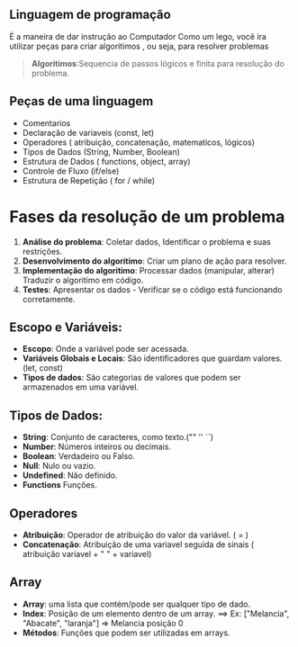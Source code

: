 ## Linguagem de programação

É a maneira de dar instrução ao Computador
Como um lego, você ira utilizar peças para criar algoritimos , ou seja, para
resolver problemas

> **Algoritimos**:Sequencia de passos lógicos e finita para resolução do problema.

## Peças de uma linguagem

- Comentarios
- Declaração de variaveis (const, let)
- Operadores ( atribuição, concatenação, matematicos, lógicos)
- Tipos de Dados (String, Number, Boolean)
- Estrutura de Dados ( functions, object, array)
- Controle de Fluxo (if/else)
- Estrutura de Repetição ( for / while)

# Fases da resolução de um problema

1. **Análise do problema**: Coletar dados, Identificar o problema e suas restrições.
2. **Desenvolvimento do algoritimo**: Criar um plano de ação para resolver.
3. **Implementação do algoritimo**: Processar dados (manipular, alterar) Traduzir o algoritimo em código.
4. **Testes**: Apresentar os dados - Verificar se o código está funcionando corretamente.

## Escopo e Variáveis:

- **Escopo**: Onde a variável pode ser acessada.
- **Variáveis Globais e Locais**: São identificadores que guardam valores.(let, const)
- **Tipos de dados**: São categorias de valores que podem ser armazenados em uma
  variável.

## Tipos de Dados:

- **String**: Conjunto de caracteres, como texto.("" '' ``)
- **Number**: Números inteiros ou decimais.
- **Boolean**: Verdadeiro ou Falso.
- **Null**: Nulo ou vazio.
- **Undefined**: Não definido.
- **Functions** Funções.

## Operadores

- **Atribuição**: Operador de atribuição do valor da variável. ( = )
- **Concatenação**: Atribuição de uma variavel seguida de sinais ( atribuição variavel + " " + variavel)

## Array

- **Array**: uma lista que contém/pode ser qualquer tipo de dado.
- **Index**: Posição de um elemento dentro de um array. ==> Ex: ["Melancia", "Abacate", "laranja"] => Melancia posição 0
- **Métodos**: Funções que podem ser utilizadas em arrays.
